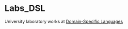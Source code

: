 # Labs_DSL
University laboratory works at [Domain-Specific Languages](https://en.wikipedia.org/wiki/Domain-specific_language)
